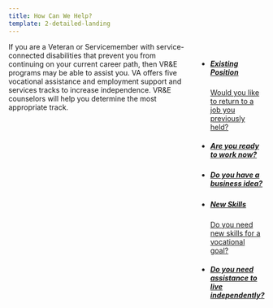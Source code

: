 ```yaml
---
title: How Can We Help?
template: 2-detailed-landing
---
```


<div class="main" role="main" markdown="0">


<div class="section one" markdown="0">

<div class="primary" markdown="0">
<div class="row" markdown="0">
<div class="small-12 columns" markdown="1">
<div markdown="1">
If you are a Veteran or Servicemember with service-connected disabilities that prevent you from continuing on your current career path, then VR&amp;E programs may be able to assist you. VA offers five vocational assistance and employment support and services tracks to increase independence. VR&amp;E counselors will help you determine the most appropriate track.
</div>

<div class="navigation">
<div class="row">
<div class="small-12 columns">

<ul class="small-block-grid-1 medium-block-grid-3 cards small">


<li>
<a href="/vre/service-disabled/return-job/">
<h5>Existing Position</h5>
<span>Would you like to return to a job you previously held?</span>
</a>
</li>

<li>
<a href="/vre/service-disabled/existing-skills/">
<h5>Are you ready to work now?</h5>
</a>
</li>

<li>
<a href="/vre/service-disabled/start-business/">
<h5>Do you have a business idea?</h5>
</a>
</li>

<li>
<a href="/vre/service-disabled/new-skills/">
<h5>New Skills</h5>
<span>Do you need new skills for a vocational goal?</span>
</a>
</li>

<li>
<a href="/vre/service-disabled/independent-living/">
<h5>Do you need assistance to live independently?</h5>
</a>
</li>

</ul>
</div>
</div>
</div>

</div>
